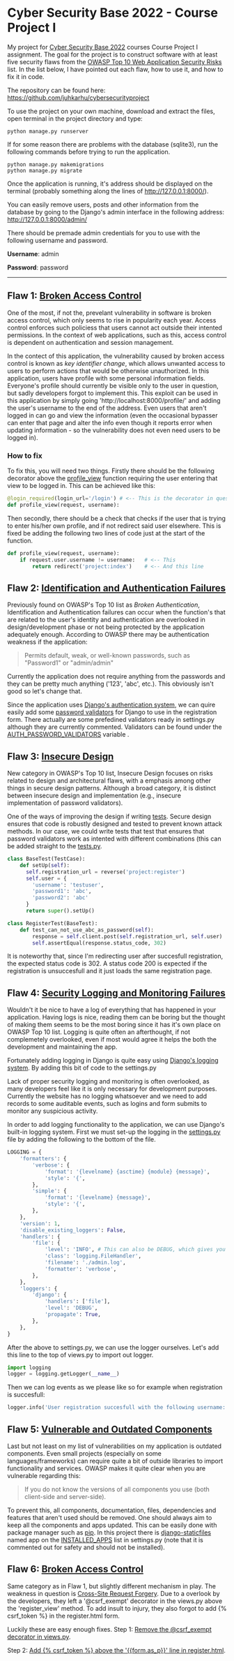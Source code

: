 # Cyber Security Base 2022 - Course Project I

My project for [Cyber Security Base 2022](https://cybersecuritybase.mooc.fi/) courses Course Project I assignment. The goal for the project is to construct software with at least five security flaws from the [OWASP Top 10 Web Application Security Risks](https://owasp.org/www-project-top-ten/) list. In the list below, I have pointed out each flaw, how to use it, and how to fix it in code. 

The repository can be found here: https://github.com/juhkarhu/cybersecurityproject

To use the project on your own machine, download and extract the files, open terminal in the project directory and type: 

```
python manage.py runserver
```

If for some reason there are problems with the database (sqlite3), run the following commands before trying to run the application.

```
python manage.py makemigrations
python manage.py migrate
```

Once the application is running, it's address should be displayed on the terminal (probably something along the lines of http://127.0.0.1:8000/). 

You can easily remove users, posts and other information from the database by going to the Django's admin interface in the following address: http://127.0.0.1:8000/admin/

There should be premade admin credentials for you to use with the following username and password.

**Username**: admin

**Password**: password


---


## Flaw 1: [Broken Access Control](https://owasp.org/Top10/A01_2021-Broken_Access_Control/)

One of the most, if not the, prevelant vulnerability in software is broken access control, which only seems to rise in popularity each year. Access control enforces such policiess that users cannot act outside their intented permissions. In the context of web applications, such as this, access control is dependent on authentication and session management. 

In the contect of this application, the vulnerability caused by broken access control is known as *key identifier change*, which allows unwanted access to users to perform actions that would be otherwise unauthorized. In this application, users have profile with some personal information fields. Everyone's profile should currently be visible only to the user in question, but sadly developers forgot to implement this. This exploit can be used in this application by simply going 'http://localhost:8000/profile/' and adding the user's username to the end of the address. Even users that aren't logged in can go and view the information (even the occasional bypasser can enter that page and alter the info even though it reports error when updating information - so the vulnerability does not even need users to be logged in). 

### **How to fix**

To fix this, you will need two things. Firstly there should be the following decorator above the [profile_view](https://github.com/juhkarhu/cybersecurityproject/blob/2e1af464c21b1fc3f4d7a923155fdd27af7b7d1f/project/views.py#L16) function requiring the user entering that view to be logged in. This can be achieved like this:

```python
@login_required(login_url='/login') # <-- This is the decorator in question
def profile_view(request, username):
```

Then secondly, there should be a check that checks if the user that is trying to enter his/her own profile, and if not redirect said user elsewhere. This is fixed be adding the following two lines of code just at the start of the function. 

```python
def profile_view(request, username):
    if request.user.username != username:   # <-- This 
        return redirect('project:index')    # <-- And this line 
```


## Flaw 2: [Identification and Authentication Failures](https://owasp.org/Top10/A07_2021-Identification_and_Authentication_Failures/)  

Previously found on OWASP's Top 10 list as *Broken Authentication*, Identification and Authentication failures can occur when the function's that are related to the user's identity and authentication are overlooked in design/development phase or not being protected by the application adequately enough. According to OWASP there may be authentication weakness if the application:
> Permits default, weak, or well-known passwords, such as "Password1" or "admin/admin"

Currently the application does not require anything from the passwords and they can be pretty much anything ('123', 'abc', etc.). This obviously isn't good so let's change that. 

Since the application uses [Django's authentication system](https://docs.djangoproject.com/en/4.0/topics/auth/default/), we can quire easily add some [password validators](https://docs.djangoproject.com/en/4.0/topics/auth/passwords/#module-django.contrib.auth.password_validation) for Django to use in the registration form. There actually are some prefedined validators ready in settings.py although they are currently commented. Validators can be found under the [AUTH_PASSWORD_VALIDATORS](https://github.com/juhkarhu/cybersecurityproject/blob/2b5e0039e0e4abedb173f0d3182f157474e99b6d/cybersecurityproject/settings.py#L93) variable . 


## Flaw 3: [Insecure Design](https://owasp.org/Top10/A04_2021-Insecure_Design/) 

New category in OWASP's Top 10 list, Insecure Design focuses on risks related to design and architectural flaws, with a emphasis among other things in secure design patterns. Although a broad category, it is distinct between insecure design and implementation (e.g., insecure implementation of password validators). 

One of the ways of improving the design if writing [tests](https://docs.djangoproject.com/en/4.0/topics/testing/overview/). Secure design ensures that code is robustly designed and tested to prevent known attack methods. In our case, we could write tests that test that ensures that password validators work as intented with different combinations (this can be added straight to the [tests.py](https://github.com/juhkarhu/cybersecurityproject/blob/2b5e0039e0e4abedb173f0d3182f157474e99b6d/project/tests.py#L5). 


```python
class BaseTest(TestCase):
    def setUp(self):
      self.registration_url = reverse('project:register')
      self.user = {
        'username': 'testuser',
        'password1': 'abc',
        'password2': 'abc'
      }
      return super().setUp()

class RegisterTest(BaseTest):
    def test_can_not_use_abc_as_password(self):
        response = self.client.post(self.registration_url, self.user)
        self.assertEqual(response.status_code, 302)
```

It is noteworthy that, since I'm redirecting user after succesfull registration, the expected status code is 302. A status code 200 is expected if the registration is unsuccesfull and it just loads the same registration page. 


## Flaw 4: [Security Logging and Monitoring Failures](https://owasp.org/Top10/A09_2021-Security_Logging_and_Monitoring_Failures/)  

Wouldn't it be nice to have a log of everything that has happened in your application. Having logs is nice, reading them can be boring but the thought of making them seems to be the most boring since it has it's own place on OWASP Top 10 list. Logging is quite often an afterthought, if not complemetely overlooked, even if most would agree it helps the both the development and maintaining the app. 

Fortunately adding logging in Django is quite easy using [Django's logging system](https://docs.djangoproject.com/en/4.0/topics/logging/). By adding this bit of code to the settings.py

Lack of proper security logging and monitoring is often overlooked, as many developers feel like it is only necessary for development purposes. Currently the website has no logging whatsoever and we need to add records to some auditable events, such as logins and form submits to monitor any suspicious activity.

In order to add logging functionality to the application, we can use Django's built-in logging system. First we must set-up the logging in the [settings.py](https://github.com/juhkarhu/cybersecurityproject/blob/2b5e0039e0e4abedb173f0d3182f157474e99b6d/cybersecurityproject/settings.py#L127) file by adding the following to the bottom of the file. 

```python
LOGGING = {
    'formatters': {
        'verbose': {
            'format': '{levelname} {asctime} {module} {message}',
            'style': '{',
        },
        'simple': {
            'format': '{levelname} {message}',
            'style': '{',
        },
    },
    'version': 1,
    'disable_existing_loggers': False,
    'handlers': {
        'file': {
            'level': 'INFO', # This can also be DEBUG, which gives you a lot more information. For explaining this, INFO works just fine
            'class': 'logging.FileHandler',
            'filename': './admin.log',
            'formatter': 'verbose',
        },
    },
    'loggers': {
        'django': {
            'handlers': ['file'],
            'level': 'DEBUG',
            'propagate': True,
        },
    },
}
```

After the above to settings.py, we can use the logger ourselves. Let's add this line to the top of views.py to import out logger.

```python
import logging
logger = logging.getLogger(__name__)
```

Then we can log events as we please like so for example when registration is succesfull:

```python
logger.info('User registration succesfull with the following username: {}'.format(user.username))

```


## Flaw 5: [Vulnerable and Outdated Components](https://owasp.org/Top10/A06_2021-Vulnerable_and_Outdated_Components/)  

Last but not least on my list of vulnerabilities on my application is outdated components. Even small projects (especially on some languages/frameworks) can require quite a bit of outside libraries to import functionality and services. OWASP makes it quite clear when you are vulnerable regarding this:
> If you do not know the versions of all components you use (both client-side and server-side).

To prevent this, all components, documentation, files, dependencies and features that aren't used should be removed. One should always aim to keep all the components and apps updated. This can be easily done with package manager such as [pip](https://pypi.org/project/pip/). In this project there is [django-staticfiles](https://github.com/jezdez/django-staticfiles) named app on the [INSTALLED_APPS](https://github.com/juhkarhu/cybersecurityproject/blob/2b5e0039e0e4abedb173f0d3182f157474e99b6d/cybersecurityproject/settings.py#L41) list in settings.py (note that it is commented out for safety and should not be installed). 


## Flaw 6: [Broken Access Control](https://owasp.org/Top10/A01_2021-Broken_Access_Control/)

Same category as in Flaw 1, but slightly different mechanism in play. The weakness in question is [Cross-Site Request Forgery](https://cwe.mitre.org/data/definitions/352.html). Due to a overlook by the developers, they left a '@csrf_exempt' decorator in the views.py above the 'register_view' method. To add insult to injury, they also forgot to add {% csrf_token %} in the register.html form. 

Luckily these are easy enough fixes. 
Step 1: [Remove the @csrf_exempt decorator in views.py](https://github.com/juhkarhu/cybersecurityproject/blob/d9b144bc87a8620bdc7b2080fc8f5c5549fe4eac/project/views.py#L45).

Step 2: [Add {% csrf_token %} above the '{{form.as_p}}' line in register.html](https://github.com/juhkarhu/cybersecurityproject/blob/290d681507f9b206585dd3b302b8cac809fe76cd/project/templates/project/register.html#L5).
